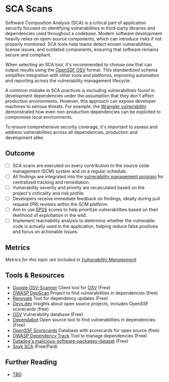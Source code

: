 # SCA Scans

Software Composition Analysis (SCA) is a critical part of application security focused on identifying vulnerabilities in third-party libraries and dependencies used throughout a codebase. Modern software development heavily relies on open-source components, which can introduce risks if not properly monitored. SCA tools help teams detect known vulnerabilities, license issues, and outdated components, ensuring that software remains secure and compliant.

When selecting an SCA tool, it's recommended to choose one that can output results using the [OpenSSF OSV](https://ossf.github.io/osv-schema/) format. This standardized schema simplifies integration with other tools and platforms, improving automation and reporting across the vulnerability management lifecycle.

A common mistake in SCA practices is excluding vulnerabilities found in development dependencies under the assumption that they don't affect production environments. However, this approach can expose developer machines to serious threats. For example, the [Wrangler vulnerability](https://github.com/advisories/GHSA-f8mp-x433-5wpf) demonstrated how even non-production dependencies can be exploited to compromise local environments.

To ensure comprehensive security coverage, it's important to assess and address vulnerabilities across all dependencies, production and development alike.

## Outcome

- [ ] SCA scans are executed on every contribution to the source code management (SCM) system and on a regular schedule.
- [ ] All findings are integrated into the [vulnerability management program](../product-security/vulnerability-management-program.md) for centralized tracking and remediation.
- [ ] Vulnerability severity and priority are recalculated based on the project's criticality and risk profile.
- [ ] Developers receive immediate feedback on findings, ideally during pull request (PR) reviews within the SCM platform.
- [ ] Aim to use [EPSS](https://www.first.org/epss/) scores to help prioritize vulnerabilities based on their likelihood of exploitation in the wild.
- [ ] Implement reachability analysis to determine whether the vulnerable code is actually used in the application, helping reduce false positives and focus on actionable issues.

## Metrics

*Metrics for this topic are included in [Vulnerability Management](../product-security/vulnerability-management-program.md)*

## Tools & Resources

- [Google OSV-Scanner](https://google.github.io/osv-scanner/) Client tool for [OSV](https://osv.dev/) (Free)
- [OWASP DepScan](https://github.com/owasp-dep-scan/dep-scan) Project to find vulnerabilities in dependencies  (free)
- [Renovate](https://www.mend.io/renovate/) Tool for dependency updates (Free)
- [Devs.dev](https://deps.dev/) Insights about open source projects, includes OpenSSF scorecards (free)
- [OSV](https://osv.dev/) Vulnerability database (Free)
- [Dependabot](https://docs.github.com/en/code-security/dependabot/working-with-dependabot) Open source tool to find vulnerabilities in dependencies (Free)
- [OpenSSF Scorecards](https://scorecard.dev/) Database with scorecards for open source (free)
- [OWASP Dependency Track](https://dependencytrack.org/) Tool to manage dependencies (Free)
- [Datadog's malicious-software-packages-dataset](https://securitylabs.datadoghq.com/articles/introducing-supply-chain-firewall/) (Free)
- [Snyk SCA](https://snyk.io/product/open-source-security-management/) (Free/Paid)

## Further Reading

- [TBD](http://example.com)
